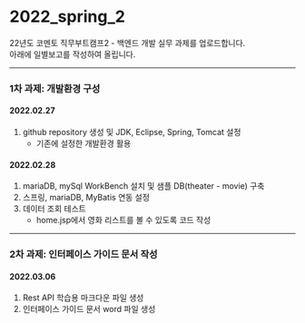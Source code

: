 # 2022_spring_2
22년도 코멘토 직무부트캠프2 - 백엔드 개발 실무 과제를 업로드합니다.   
아래에 일별보고를 작성하여 올립니다.

***

### 1차 과제: 개발환경 구성

#### 2022.02.27
1. github repository 생성 및 JDK, Eclipse, Spring, Tomcat 설정   
   * 기존에 설정한 개발환경 활용
   
#### 2022.02.28
1. mariaDB, mySql WorkBench 설치 및 샘플 DB(theater - movie) 구축
2. 스프링, mariaDB, MyBatis 연동 설정
3. 데이터 조회 테스트   
   * home.jsp에서 영화 리스트를 볼 수 있도록 코드 작성
   
---
### 2차 과제: 인터페이스 가이드 문서 작성

#### 2022.03.06
1. Rest API 학습용 마크다운 파일 생성
2. 인터페이스 가이드 문서 word 파일 생성
